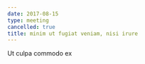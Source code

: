 ```yaml
---
date: 2017-08-15
type: meeting
cancelled: true
title: minim ut fugiat veniam, nisi irure
---
```

Ut culpa commodo ex